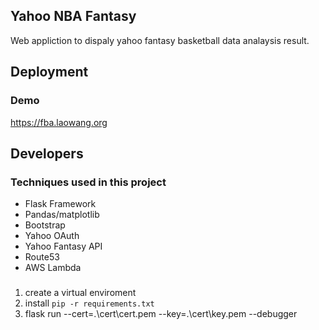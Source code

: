## Yahoo NBA Fantasy

Web appliction to dispaly yahoo fantasy basketball data analaysis result.


## Deployment

### Demo

https://fba.laowang.org

## Developers

### Techniques used in this project

- Flask Framework
- Pandas/matplotlib
- Bootstrap 
- Yahoo OAuth
- Yahoo Fantasy API
- Route53
- AWS Lambda

###
1. create a virtual enviroment
2. install `pip -r requirements.txt`
3. flask run --cert=.\cert\cert.pem --key=.\cert\key.pem --debugger

